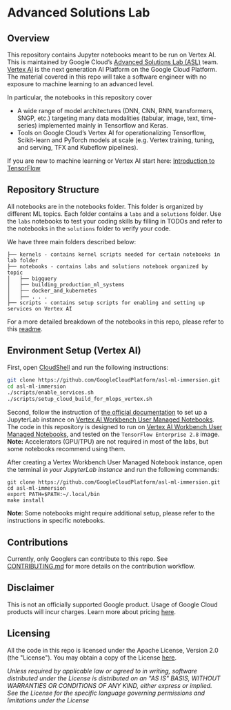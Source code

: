 # Advanced Solutions Lab

## Overview
This repository contains Jupyter notebooks meant to be run on Vertex AI. This is maintained by Google Cloud’s [Advanced Solutions Lab (ASL)](https://cloud.google.com/asl) team. [Vertex AI](https://cloud.google.com/vertex-ai) is the next generation AI Platform on the Google Cloud Platform.
The material covered in this repo will take a software engineer with no exposure to machine learning to an advanced level.

In particular, the notebooks in this repository cover
- A wide range of model architectures (DNN, CNN, RNN, transformers, SNGP, etc.) targeting many data modalities (tabular, image, text, time-series) implemented mainly in Tensorflow and Keras.
- Tools on Google Cloud’s Vertex AI for operationalizing Tensorflow, Scikit-learn and PyTorch models at scale (e.g. Vertex training, tuning, and serving, TFX and Kubeflow pipelines).

If you are new to machine learning or Vertex AI start here:  [Introduction to TensorFlow](https://github.com/GoogleCloudPlatform/asl-ml-immersion/tree/master/notebooks/introduction_to_tensorflow)


## Repository Structure
All notebooks are in the notebooks folder. This folder is organized by different ML topics. Each folder contains a `labs` and a `solutions` folder. Use the `labs` notebooks to test your coding skills by filling in TODOs and refer to the notebooks in the `solutions` folder to verify your code.

We have three main folders described below:

```
├── kernels - contains kernel scripts needed for certain notebooks in lab folder
├── notebooks - contains labs and solutions notebook organized by topic
│   ├── bigquery
│   ├── building_production_ml_systems
│   ├── docker_and_kubernetes
│   ├── . . .
├── scripts - contains setup scripts for enabling and setting up services on Vertex AI
```

For a more detailed breakdown of the notebooks in this repo, please refer to this [readme](https://github.com/GoogleCloudPlatform/asl-ml-immersion/blob/master/notebooks/README.md).


## Environment Setup (Vertex AI)

First, open [CloudShell](https://cloud.google.com/shell) and run the following instructions:

```bash
git clone https://github.com/GoogleCloudPlatform/asl-ml-immersion.git
cd asl-ml-immersion
./scripts/enable_services.sh
./scripts/setup_cloud_build_for_mlops_vertex.sh
```

Second, follow the instruction of [the official documentation](https://cloud.google.com/vertex-ai/docs/workbench/user-managed/create-user-managed-notebooks-instance-console-quickstart) to set up a JupyterLab instance on [Vertex AI Workbench User Managed Notebooks](https://cloud.google.com/vertex-ai/docs/workbench/user-managed/introduction).
The code in this repository is designed to run on [Vertex AI Workbench User Managed Notebooks](https://cloud.google.com/vertex-ai/docs/workbench/user-managed/introduction), and tested on the `TensorFlow Enterprise 2.8` image.
**Note:** Accelerators (GPU/TPU) are not required in most of the labs, but some notebooks recommend using them.

After creating a Vertex Workbench User Managed Notebook instance, open the terminal *in your JupyterLab instance* and run the following commands:

```
git clone https://github.com/GoogleCloudPlatform/asl-ml-immersion.git
cd asl-ml-immersion
export PATH=$PATH:~/.local/bin
make install
```

**Note**: Some notebooks might require additional setup, please refer to the instructions in specific notebooks.


## Contributions
Currently, only Googlers can contribute to this repo. See [CONTRIBUTING.md](https://github.com/GoogleCloudPlatform/asl-ml-immersion/blob/master/CONTRIBUTING.md) for more details on the contribution workflow.


## Disclaimer
This is not an officially supported Google product. Usage of Google Cloud products will incur charges. Learn more about pricing [here](https://cloud.google.com/pricing).

## Licensing
All the code in  this repo is licensed under the Apache License, Version 2.0 (the "License"). You may obtain a copy of the License [here](https://www.apache.org/licenses/LICENSE-2.0).

*Unless required by applicable law or agreed to in writing, software distributed under the License is distributed on an "AS IS" BASIS, WITHOUT WARRANTIES OR CONDITIONS OF ANY KIND, either express or implied. See the License for the specific language governing permissions and limitations under the License*
